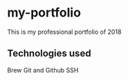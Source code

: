 # my-portfolio
This is my professional portfolio of 2018

## Technologies used

Brew
Git and Github
SSH
